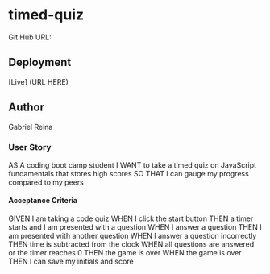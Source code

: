# timed-quiz
Git Hub URL:

## Deployment
[Live] (URL HERE)
## Author
Gabriel Reina

### User Story
AS A coding boot camp student
I WANT to take a timed quiz on JavaScript fundamentals that stores high scores
SO THAT I can gauge my progress compared to my peers

#### Acceptance Criteria
GIVEN I am taking a code quiz
WHEN I click the start button
THEN a timer starts and I am presented with a question
WHEN I answer a question
THEN I am presented with another question
WHEN I answer a question incorrectly
THEN time is subtracted from the clock
WHEN all questions are answered or the timer reaches 0
THEN the game is over
WHEN the game is over
THEN I can save my initials and score